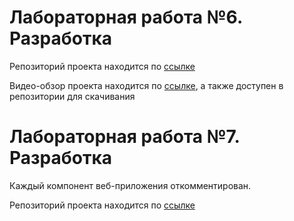 # Лабораторная работа №6. Разработка

Репозиторий проекта находится по [ссылке](https://github.com/nikita220800/play-news 'ссылке')

Видео-обзор проекта находится по [ссылке](https://github.com/nikita220800/play-news/tree/master/__LABS/Lab_6-7 'ссылке'), а также доступен в репозитории для скачивания

# Лабораторная работа №7. Разработка

Каждый компонент веб-приложения откомментирован.

Репозиторий проекта находится по [ссылке](https://github.com/nikita220800/play-news 'ссылке')
